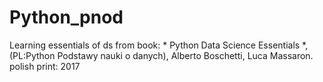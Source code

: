 # Python_pnod
Learning essentials of ds from book: * Python Data Science Essentials *, (PL:Python Podstawy nauki o danych), Alberto Boschetti, Luca Massaron.
polish print: 2017 

